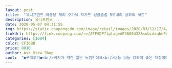 ```yaml
---
layout: post 
title:  "유니프랜드 아동용 체리 오가닉 쟈가드 싱글슬럽 5부내의 상하의 세트" 
description: 유니프랜드 ..
date: 2020-05-07 04:31:55 
img: https://static.coupangcdn.com/image/retail/images/2020/03/12/17/4/cd9bb591-429c-423a-b28b-d2838803d084.jpg 
linkUrl: https://link.coupang.com/re/AFFSDP?lptag=AF3600438&subid=ahnPublicAsk&pageKey=1357285643&itemId=2388069784&vendorItemId=70383565458&traceid=V0-113-37ed1441e3c505cc 
categories: [1004] 
color: CF36BB 
price: 8010 
author: Ask View Shop 
cont:  "●구매후기●<br/>바지가 약간 짧은 느낌인에요<br/>보들 보들 감촉이 좋은 재질이에요.<br/> 아동내의 160 사이즈가 흔하지 않은데 160까지 있어요.<br/> 덕분에 초6 아들도 입힐 수 있어 좋구요.<br/>  너무 내의 티가 안나 집에서 편하게 입히기 좋은 것 같아요.<br/> 그리고 사이즈가 커지면 가격도 올라가서 10000원 안쪽으로 사기 힘들던데 이건 가격도 엄청 착해요.<br/>  첫째 꺼만 샀다가 둘째꺼도 샀어요.<br/> 많이 파세요.<br/><br/>바지가 약간 짧은 느낌인에요<br/>보들 보들 감촉이 좋은 재질이에요.<br/> 아동내의 160 사이즈가 흔하지 않은데 160까지 있어요.<br/> 덕분에 초6 아들도 입힐 수 있어 좋구요.<br/>  너무 내의 티가 안나 집에서 편하게 입히기 좋은 것 같아요.<br/> 그리고 사이즈가 커지면 가격도 올라가서 10000원 안쪽으로 사기 힘들던데 이건 가격도 엄청 착해요.<br/>  첫째 꺼만 샀다가 둘째꺼도 샀어요.<br/> 많이 파세요.<br/><br/>" 
---
```

